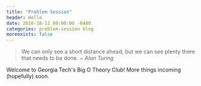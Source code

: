 ```yaml
---
title: "Problem Session"
header: Hello
date: 2016-10-12 00:00:00 -0400
categories: problem-session blog
moreexists: false
---
```


> We can only see a short distance ahead, but we can see plenty there that needs to be done.
> ~ <cite>Alan Turing</cite>

Welcome to Georgia Tech's Big O Theory Club! More things incoming (hopefully) soon.
